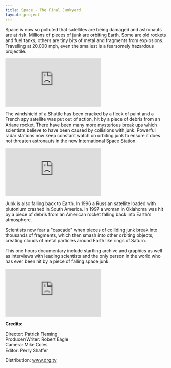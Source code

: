 ```yaml
---
title: Space - The Final Junkyard
layout: project
---
```


Space is now so polluted that satellites are being damaged and astronauts are at risk. Millions of pieces of junk are orbiting Earth. Some are old rockets and fuel tanks; others are tiny bits of metal and fragments from explosions. Travelling at 20,000 mph, even the smallest is a fearsomely hazardous projectile.
<br>

<div class='video-container'>
<iframe class='video' src="https://player.vimeo.com/video/352020689?byline=0&portrait=0" frameborder="0" allow="autoplay; fullscreen" allowfullscreen></iframe>
</div>

The windshield of a Shuttle has been cracked by a fleck of paint and a French spy satellite was put out of action, hit by a piece of debris from an Ariane rocket. There have been many more mysterious break ups which scientists believe to have been caused by collisions with junk. Powerful radar stations now keep constant watch on orbiting junk to ensure it does not threaten astronauts in the new International Space Station.
<br>

<div class='video-container'>
<iframe class='video' src="https://player.vimeo.com/video/352021291?byline=0&portrait=0" frameborder="0" allow="autoplay; fullscreen" allowfullscreen></iframe>
</div>

Junk is also falling back to Earth. In 1996 a Russian satellite loaded with plutonium crashed in South America. In 1997 a woman in Oklahoma was hit by a piece of debris from an American rocket falling back into Earth's atmosphere.

Scientists now fear a "cascade" when pieces of colliding junk break into thousands of fragments, which then smash into other orbiting objects, creating clouds of metal particles around Earth like rings of Saturn.

This one hours documentary include startling archive and graphics as well as interviews with leading scientists and the only person in the world who has ever been hit by a piece of falling space junk.

<div class='video-container'>
<iframe class='video' src="https://player.vimeo.com/video/352021996?byline=0&portrait=0" frameborder="0" allow="autoplay; fullscreen" allowfullscreen></iframe>
</div>

**Credits:**

Director: Patrick Fleming<br>
Producer/Writer: Robert Eagle<br>
Camera: Mike Coles<br>
Editor: Perry Shaffer<br>

Distribution: <a href="https://www.drg.tv" target="_blank">www.drg.tv</a>
